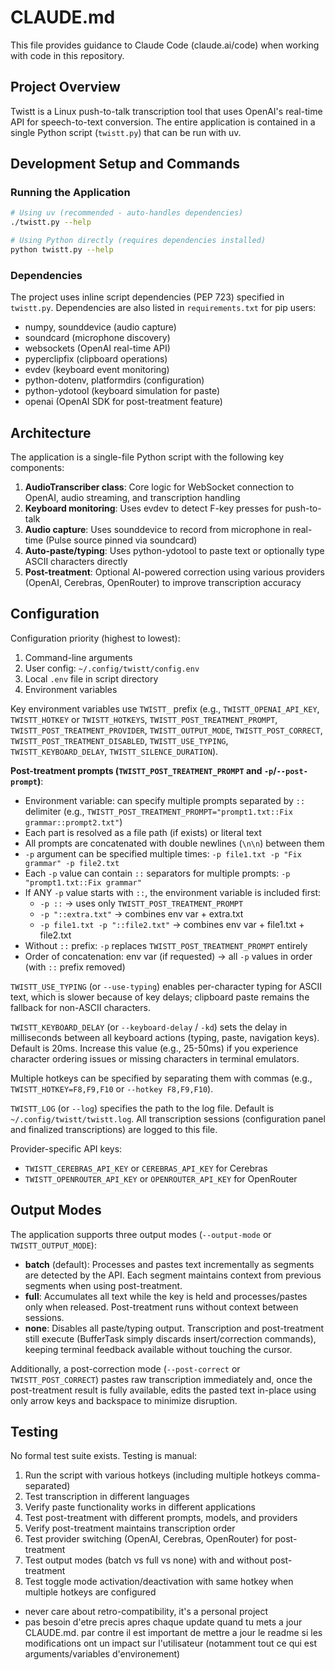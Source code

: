 # CLAUDE.md

This file provides guidance to Claude Code (claude.ai/code) when working with code in this repository.

## Project Overview

Twistt is a Linux push-to-talk transcription tool that uses OpenAI's real-time API for speech-to-text conversion. The entire application is contained in a single Python script (`twistt.py`) that can be run with uv.

## Development Setup and Commands

### Running the Application

```bash
# Using uv (recommended - auto-handles dependencies)
./twistt.py --help

# Using Python directly (requires dependencies installed)
python twistt.py --help
```

### Dependencies

The project uses inline script dependencies (PEP 723) specified in `twistt.py`. Dependencies are also listed in `requirements.txt` for pip users:
- numpy, sounddevice (audio capture)
- soundcard (microphone discovery)
- websockets (OpenAI real-time API)
- pyperclipfix (clipboard operations)
- evdev (keyboard event monitoring)
- python-dotenv, platformdirs (configuration)
- python-ydotool (keyboard simulation for paste)
- openai (OpenAI SDK for post-treatment feature)

## Architecture

The application is a single-file Python script with the following key components:

1. **AudioTranscriber class**: Core logic for WebSocket connection to OpenAI, audio streaming, and transcription handling
2. **Keyboard monitoring**: Uses evdev to detect F-key presses for push-to-talk
3. **Audio capture**: Uses sounddevice to record from microphone in real-time (Pulse source pinned via soundcard)
4. **Auto-paste/typing**: Uses python-ydotool to paste text or optionally type ASCII characters directly
5. **Post-treatment**: Optional AI-powered correction using various providers (OpenAI, Cerebras, OpenRouter) to improve transcription accuracy

## Configuration

Configuration priority (highest to lowest):
1. Command-line arguments
2. User config: `~/.config/twistt/config.env`
3. Local `.env` file in script directory
4. Environment variables

Key environment variables use `TWISTT_` prefix (e.g., `TWISTT_OPENAI_API_KEY`, `TWISTT_HOTKEY` or `TWISTT_HOTKEYS`, `TWISTT_POST_TREATMENT_PROMPT`, `TWISTT_POST_TREATMENT_PROVIDER`, `TWISTT_OUTPUT_MODE`, `TWISTT_POST_CORRECT`, `TWISTT_POST_TREATMENT_DISABLED`, `TWISTT_USE_TYPING`, `TWISTT_KEYBOARD_DELAY`, `TWISTT_SILENCE_DURATION`).

**Post-treatment prompts (`TWISTT_POST_TREATMENT_PROMPT` and `-p`/`--post-prompt`)**:
- Environment variable: can specify multiple prompts separated by `::` delimiter (e.g., `TWISTT_POST_TREATMENT_PROMPT="prompt1.txt::Fix grammar::prompt2.txt"`)
- Each part is resolved as a file path (if exists) or literal text
- All prompts are concatenated with double newlines (`\n\n`) between them
- `-p` argument can be specified multiple times: `-p file1.txt -p "Fix grammar" -p file2.txt`
- Each `-p` value can contain `::` separators for multiple prompts: `-p "prompt1.txt::Fix grammar"`
- If ANY `-p` value starts with `::`, the environment variable is included first:
  - `-p ::` → uses only `TWISTT_POST_TREATMENT_PROMPT`
  - `-p "::extra.txt"` → combines env var + extra.txt
  - `-p file1.txt -p "::file2.txt"` → combines env var + file1.txt + file2.txt
- Without `::` prefix: `-p` replaces `TWISTT_POST_TREATMENT_PROMPT` entirely
- Order of concatenation: env var (if requested) → all `-p` values in order (with `::` prefix removed)

`TWISTT_USE_TYPING` (or `--use-typing`) enables per-character typing for ASCII text, which is slower because of key delays; clipboard paste remains the fallback for non-ASCII characters.

`TWISTT_KEYBOARD_DELAY` (or `--keyboard-delay` / `-kd`) sets the delay in milliseconds between all keyboard actions (typing, paste, navigation keys). Default is 20ms. Increase this value (e.g., 25-50ms) if you experience character ordering issues or missing characters in terminal emulators.

Multiple hotkeys can be specified by separating them with commas (e.g., `TWISTT_HOTKEY=F8,F9,F10` or `--hotkey F8,F9,F10`).

`TWISTT_LOG` (or `--log`) specifies the path to the log file. Default is `~/.config/twistt/twistt.log`. All transcription sessions (configuration panel and finalized transcriptions) are logged to this file.

Provider-specific API keys:
- `TWISTT_CEREBRAS_API_KEY` or `CEREBRAS_API_KEY` for Cerebras
- `TWISTT_OPENROUTER_API_KEY` or `OPENROUTER_API_KEY` for OpenRouter

## Output Modes

The application supports three output modes (`--output-mode` or `TWISTT_OUTPUT_MODE`):
- **batch** (default): Processes and pastes text incrementally as segments are detected by the API. Each segment maintains context from previous segments when using post-treatment.
- **full**: Accumulates all text while the key is held and processes/pastes only when released. Post-treatment runs without context between sessions.
- **none**: Disables all paste/typing output. Transcription and post-treatment still execute (BufferTask simply discards insert/correction commands), keeping terminal feedback available without touching the cursor.

Additionally, a post-correction mode (`--post-correct` or `TWISTT_POST_CORRECT`) pastes raw transcription immediately and, once the post-treatment result is fully available, edits the pasted text in-place using only arrow keys and backspace to minimize disruption.

## Testing

No formal test suite exists. Testing is manual:
1. Run the script with various hotkeys (including multiple hotkeys comma-separated)
2. Test transcription in different languages
3. Verify paste functionality works in different applications
4. Test post-treatment with different prompts, models, and providers
5. Verify post-treatment maintains transcription order
6. Test provider switching (OpenAI, Cerebras, OpenRouter) for post-treatment
7. Test output modes (batch vs full vs none) with and without post-treatment
8. Test toggle mode activation/deactivation with same hotkey when multiple hotkeys are configured
- never care about retro-compatibility, it's a personal project
- pas besoin d'etre precis apres chaque update quand tu mets a jour CLAUDE.md. par contre il est important de mettre a jour le readme si les modifications ont un impact sur l'utilisateur (notamment tout ce qui est arguments/variables d'environement)